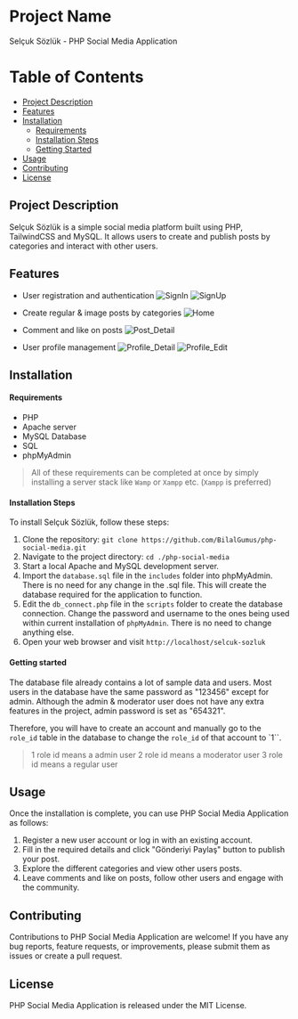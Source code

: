 # Project Name

Selçuk Sözlük -  PHP Social Media Application

# Table of Contents

- [Project Description](#project-description)
- [Features](#Features)
- [Installation](#installation)
  - [Requirements](#requirements)
  - [Installation Steps](#installation-steps)
  - [Getting Started](#getting-started)
- [Usage](#usage)
- [Contributing](#contributing)
- [License](#license)


## Project Description

Selçuk Sözlük is a simple social media platform built using PHP, TailwindCSS and MySQL. It allows users to create and publish posts by categories and interact with other users.

## Features

- User registration and authentication
![SignIn](https://github.com/BilalGumus/php-social-media/assets/57847805/d2d1a853-0f90-47a0-914c-28e51a98c154)
![SignUp](https://github.com/BilalGumus/php-social-media/assets/57847805/bab08d83-af2b-4f18-9c1a-b0a34c4b70a6)


- Create regular & image posts by categories
![Home](https://github.com/BilalGumus/php-social-media/assets/57847805/1e261a24-fc8d-4dd4-bc2e-bb6060320e23)
- Comment and like on posts
![Post_Detail](https://github.com/BilalGumus/php-social-media/assets/57847805/2d9ea3d5-6f3a-422a-b9a6-1954d83e3b02)
- User profile management
![Profile_Detail](https://github.com/BilalGumus/php-social-media/assets/57847805/866f4b2d-ac45-4a8a-97f8-72f8363a56ca)
![Profile_Edit](https://github.com/BilalGumus/php-social-media/assets/57847805/b102e8c6-e923-4993-a4b2-87a7154b9bdb)

## Installation
#### Requirements
* PHP
* Apache server
* MySQL Database
* SQL
* phpMyAdmin

> All of these requirements can be completed at once by simply installing a server stack like `Wamp` or `Xampp` etc. (`Xampp` is preferred)

#### Installation Steps
To install Selçuk Sözlük, follow these steps:

1. Clone the repository: `git clone https://github.com/BilalGumus/php-social-media.git`
2. Navigate to the project directory: `cd ./php-social-media`
3. Start a local Apache and MySQL development server.
3. Import the `database.sql` file in the `includes` folder into phpMyAdmin. There is no need for any change in the .sql file. This will create the database required for the application to function.
4. Edit the `db_connect.php` file in the `scripts` folder to create the database connection. Change the password and username to the ones being used within current installation of `phpMyAdmin`. There is no need to change anything else.
5. Open your web browser and visit `http://localhost/selcuk-sozluk`
#### Getting started
The database file already contains a lot of sample data and users. Most users in the database have the same password as "123456" except for admin. Although the admin & moderator user does not have any extra features in the project, admin password is set as "654321".

Therefore, you will have to create an account and manually go to the `role_id` table in the database to change the `role_id` of that account to `1``.
> 1 role id means a admin user
> 2 role id means a moderator user
> 3 role id means a regular user

## Usage

Once the installation is complete, you can use PHP Social Media Application as follows:

1. Register a new user account or log in with an existing account.
2. Fill in the required details and click "Gönderiyi Paylaş" button to publish your post.
3. Explore the different categories and view other users posts.
4. Leave comments and like on posts, follow other users and engage with the community.

## Contributing
Contributions to PHP Social Media Application are welcome! If you have any bug reports, feature requests, or improvements, please submit them as issues or create a pull request.

## License
PHP Social Media Application is released under the MIT License.

